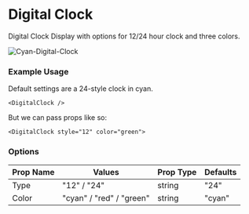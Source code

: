 # Digital Clock

Digital Clock Display with options for 12/24 hour clock and three colors.

![Cyan-Digital-Clock](https://res.cloudinary.com/ddbfkqb9m/image/upload/v1590402552/digital-clock_tuzjkx.png)

### Example Usage

Default settings are a 24-style clock in cyan.
```
<DigitalClock />
```

But we can pass props like so:
```
<DigitalClock style="12" color="green">
```

### Options

Prop Name | Values | Prop Type | Defaults
------------ | ------------- | ------------- | -------------
Type | "12" / "24" | string | "24"
Color | "cyan" / "red" / "green" | string | "cyan"
